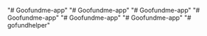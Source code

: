 "# Goofundme-app" 
"# Goofundme-app" 
"# Goofundme-app" 
"# Goofundme-app" 
"# Goofundme-app" 
"# Goofundme-app" 
"# gofundhelper" 
